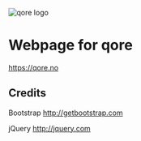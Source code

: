 ![qore logo](https://qore.no/res/logo-text-100.png)

# Webpage for qore
https://qore.no

## Credits

Bootstrap
http://getbootstrap.com

jQuery
http://jquery.com
